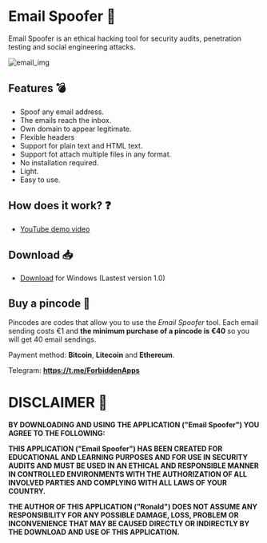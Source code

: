 #  Email Spoofer 📧

Email Spoofer is an ethical hacking tool for security audits, penetration testing and social engineering attacks.

![email_img](https://github.com/ForbiddenApps/Email-Spoofer/assets/164560634/34b0c36e-d263-48ca-8e60-bcbce43a4c21)

## Features 💣

+ Spoof any email address.
+ The emails reach the inbox.
+ Own domain to appear legitimate.
+ Flexible headers
+ Support for plain text and HTML text.
+ Support fot attach multiple files in any format.
+ No installation required.
+ Light.
+ Easy to use.

## How does it work? ❓

+ [YouTube demo video](https://www.youtube.com/watch?v=pHm84GUV0mg)

## Download 📥

+ [Download](https://p0p1t0.com/Email_Spoofer.rar) for Windows (Lastest version 1.0)

 ## Buy a pincode 🔑
 
Pincodes are codes that allow you to use the *Email Spoofer* tool. Each email sending costs €1 and **the minimum purchase of a pincode is €40** so you will get 40 email sendings.

Payment method: **Bitcoin**, **Litecoin** and **Ethereum**.

Telegram: **https://t.me/ForbiddenApps**

# DISCLAIMER 📜

**BY DOWNLOADING AND USING THE APPLICATION ("Email Spoofer") YOU AGREE TO THE FOLLOWING:**

**THIS APPLICATION ("Email Spoofer") HAS BEEN CREATED FOR EDUCATIONAL AND LEARNING PURPOSES AND FOR USE IN SECURITY AUDITS AND MUST BE USED IN AN ETHICAL AND RESPONSIBLE MANNER IN CONTROLLED ENVIRONMENTS WITH THE AUTHORIZATION OF ALL INVOLVED PARTIES AND COMPLYING WITH ALL LAWS OF YOUR COUNTRY.**

**THE AUTHOR OF THIS APPLICATION ("Ronald") DOES NOT ASSUME ANY RESPONSIBILITY FOR ANY POSSIBLE DAMAGE, LOSS, PROBLEM OR INCONVENIENCE THAT MAY BE CAUSED DIRECTLY OR INDIRECTLY BY THE DOWNLOAD AND USE OF THIS APPLICATION.**
